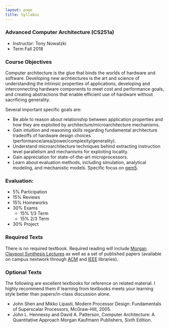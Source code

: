 ```yaml
---
layout: page
title: Syllabus
---
```


### Advanced Computer Architecture (CS251a)
* Instructor: Tony Nowatzki
* Term Fall 2018

### Course Objectives

Computer architecture is the glue that binds the worlds of hardware and software. Developing new archtiectures is the art and science of understanding the intrinsic properties of applications, developing and interconnecting hardware components to meet cost and performance goals, and creating abstractions that enable efficient use of hardware without sacrificing generality. 

Several important specific goals are:

* Be able to reason about relationship between application properties and how they are exploited by architecture/microarchitecture mechanisms.
* Gain intuition and reasoning skills regarding fundamental architecture tradeoffs of hardware design choices (performance/area/power/complexity/generality).
* Understand microarchitecture techniques behind extracting instruction level parallelism and mechanisms for exploiting locality.
* Gain appreciation for state-of-the-art microprocessors.
* Learn about evaluation methods, including simulation, analytical modeling, and mechanistic models.  Specific focus on [gem5](http://learning.gem5.org/).

### Evaluation:

* 5%  Participation
* 15% Reviews
* 15% Homeworks
* 30% Exams
	* 15% 1/3 Term
	* 15% 2/3 Term
* 30% Project

### Required Texts

There is no required textbook.  Required reading will include [Morgan Claypool
Synthesis Lectures](https://www.morganclaypool.com/toc/cac/1/1) as well as a
set of published papers (available on campus nextwork through
[ACM](http://www.acm.org/dl) and [IEEE](http://www.ieee.org/ieeexplore)
libraries).

### Optional Texts

The following are excellent textbooks for reference on related material.  I
highly recommend them if learning from textbooks meets your learning style
better than papers/in-class discussion alone.

* John Shen and Mikko Lipasti, Modern Processor Design: Fundamentals of Superscalar Processors, McGraw-Hill, 2005.
* John L. Hennessy and David A. Patterson, Computer Architecture: A Quantitative Approach Morgan Kaufmann Publishers, Sixth Edition.


